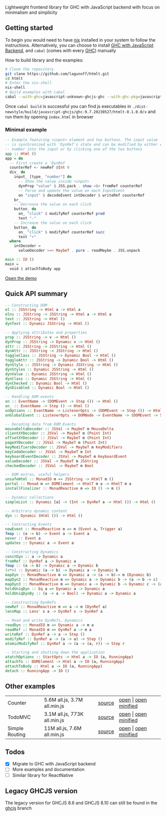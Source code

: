 
Lightweight frontend library for GHC with JavaScript backend with
focus on minimalism and simplicity

## Getting started

To begin you would need to have [nix](https://nixos.org/download.html)
installed in your system to follow the instructions. Alternatively,
you can choose to install [GHC with JavaScript
Backend](https://engineering.iog.io/2023-01-24-javascript-browser-tutorial/),
and `cabal` (comes with every [GHC](https://www.haskell.org/ghc/))
manually

How to build library and the examples:
```sh
# Clone the repository
git clone https://github.com/lagunoff/htmlt.git
cd htmlt
# Enter the nix-shell
nix-shell
# Build examples with cabal
cabal --with-ghc=javascript-unknown-ghcjs-ghc --with-ghc-pkg=javascript-unknown-ghcjs-ghc-pkg build -f examples
```
Once `cabal build` is successful you can find js executables in
`./dist-newstyle/build/javascript-ghcjs/ghc-9.7.20230527/htmlt-0.1.0.0/x` and run them by opening `index.html` in browser

### Minimal example

```haskell
-- Example featuring <input> element and two buttons. The input value
-- is synchronized with 'DynRef's state and can be modified by either entering a
-- number into the input or by clicking one of the two buttons
app :: Html ()
app = do
  -- First create a 'DynRef
  counterRef <- newRef @Int 0
  div_ do
    input_ [type_ "number"] do
      -- Show the value inside <input>
      dynProp "value" $ JSS.pack . show <$> fromRef counterRef
      -- Parse and update the value on each InputEvent
      on "input" $ decodeEvent intDecoder $ writeRef counterRef
    br_
    -- Decrease the value on each click
    button_ do
      on_ "click" $ modifyRef counterRef pred
      text "-"
    -- Increase the value on each click
    button_ do
      on_ "click" $ modifyRef counterRef succ
      text "+"
  where
    intDecoder =
      valueDecoder >=> MaybeT . pure . readMaybe . JSS.unpack

main :: IO ()
main =
  void $ attachToBody app

```
[Open the demo](https://lagunoff.github.io/htmlt/js-backend/htmlt-counter.jsexe/)

## Quick API summary

```hs
-- Constructing DOM
el :: JSString -> Html a -> Html a
elns :: JSString -> JSString -> Html a -> Html a
text :: JSString -> Html ()
dynText :: Dynamic JSString -> Html ()

-- Applying attributes and properties
prop :: JSString -> v -> Html ()
dynProp :: JSString -> Dynamic v -> Html ()
attr :: JSString -> JSString -> Html ()
dynAttr :: JSString -> JSString -> Html ()
toggleClass :: JSString -> Dynamic Bool -> Html ()
toggleAttr :: JSString -> Dynamic Bool -> Html ()
dynStyle :: JSString -> Dynamic JSString -> Html ()
dynStyles :: Dynamic JSString -> Html ()
dynValue :: Dynamic JSString -> Html ()
dynClass :: Dynamic JSString -> Html ()
dynChecked :: Dynamic Bool -> Html ()
dynDisabled :: Dynamic Bool -> Html ()

-- Handling DOM events
on :: EventName -> (DOMEvent -> Step ()) -> Html ()
on_ :: EventName -> Step () -> Html ()
onOptions :: EventName -> ListenerOpts -> (DOMEvent -> Step ()) -> Html ()
onGlobalEvent :: ListenerOpts -> DOMNode -> EventName -> (DOMEvent -> Step ()) -> Html ()

-- Decoding data from DOM Events
mouseDeltaDecoder :: JSVal -> MaybeT m MouseDelta
clientXYDecoder :: JSVal -> MaybeT m (Point Int)
offsetXYDecoder :: JSVal -> MaybeT m (Point Int)
pageXYDecoder :: JSVal -> MaybeT m (Point Int)
keyModifiersDecoder :: JSVal -> MaybeT m KeyModifiers
keyCodeDecoder :: JSVal -> MaybeT m Int
keyboardEventDecoder :: JSVal -> MaybeT m KeyboardEvent
valueDecoder :: JSVal -> MaybeT m JSString
checkedDecoder :: JSVal -> MaybeT m Bool

-- DOM extras, useful helpers
unsafeHtml :: MonadIO m => JSString -> HtmlT m ()
portal :: Monad m => DOMElement -> HtmlT m a -> HtmlT m a
installFinalizer :: MonadReactive m => IO () -> m ()

-- Dynamic collections
simpleList :: Dynamic [a] -> (Int -> DynRef a -> Html ()) -> Html ()

-- Arbitrary dynamic content
dyn :: Dynamic (Html ()) -> Html ()

-- Contructing Events
newEvent :: MonadReactive m => m (Event a, Trigger a)
fmap :: (a -> b) -> Event a -> Event a
never :: Event a
updates :: Dynamic a -> Event a

-- Constructing Dynamics
constDyn :: a -> Dynamic a
fromRef :: DynRef a -> Dynamic a
fmap :: (a -> b) -> Dynamic a -> Dynamic b
(<*>) :: Dynamic (a -> b) -> Dynamic a -> Dynamic b
mapDyn :: MonadReactive m => Dynamic a -> (a -> b)-> m (Dynamic b)
mapDyn2 :: MonadReactive m => Dynamic a -> Dynamic b -> (a -> b -> c) -> m (Dynamic c)
mapDyn3 :: MonadReactive m => Dynamic a -> Dynamic b -> Dynamic c -> (a -> b -> c -> d) -> m (Dynamic d)
holdUniqDyn :: Eq a => Dynamic a -> Dynamic a
holdUniqDynBy :: (a -> a -> Bool) -> Dynamic a -> Dynamic a

-- Constructing DynRefs
newRef :: MonadReactive m => a -> m (DynRef a)
lensMap :: Lens' s a -> DynRef s -> DynRef a

-- Read and write DynRefs, Dynamics
readDyn :: MonadIO m => Dynamic a -> m a
readRef :: MonadIO m => DynRef a -> m a
writeRef :: DynRef a -> a -> Step ()
modifyRef :: DynRef a -> (a -> a) -> Step ()
atomicModifyRef :: DynRef a -> (a -> (a, r)) -> Step r

-- Starting and shutting down the application
atatchOptions :: StartOpts -> Html a -> IO (a, RunningApp)
attachTo :: DOMElement -> Html a -> IO (a, RunningApp)
attachToBody :: Html a -> IO (a, RunningApp)
detach :: RunningApp -> IO ()
```

## Other examples

<table>
  <tbody>
    <tr>
      <td>Counter</td>
      <td>5.6M all.js, 3.7M all.min.js</td>
      <td><a href=./examples/counter/counter.hs target=_blank>source</a></td>
      <td>
        <a href=https://lagunoff.github.io/htmlt/js-backend/htmlt-counter.jsexe/ target=_blank>open<a> |
        <a href=https://lagunoff.github.io/htmlt/js-backend/htmlt-counter.jsexe/min.html target=_blank>open minified<a>
      </td>
    </tr>
    <tr>
      <td>TodoMVC</td>
      <td>3.1M all.js, 773K all.min.js</td>
      <td><a href=./examples/todomvc/todomvc.hs target=_blank>source</a></td>
      <td>
        <a href=https://lagunoff.github.io/htmlt/js-backend/htmlt-todomvc.jsexe/ target=_blank>open<a> |
        <a href=https://lagunoff.github.io/htmlt/js-backend/htmlt-todomvc.jsexe/min.html target=_blank>open minified<a>
      </td>
    </tr>
    <tr>
      <td>Simple Routing</td>
      <td>11M all.js, 7.6M all.min.js</td>
      <td><a href=./examples/simple-routing/simple-routing.hs target=_blank>source</a></td>
      <td>
        <a href=https://lagunoff.github.io/htmlt/js-backend/htmlt-simple-routing.jsexe/ target=_blank>open<a> |
        <a href=https://lagunoff.github.io/htmlt/js-backend/htmlt-simple-routing.jsexe/min.html target=_blank>open minified<a>
      </td>
    </tr>
  </tbody>
</table>

## Todos
 - [x] Migrate to GHC with JavaScript backend
 - [ ] More examples and documentation
 - [ ] Similar library for ReactNative

## Legacy GHCJS version
The legacy version for GHCJS 8.6 and GHCJS 8.10 can still be found in
the [ghcjs](https://github.com/lagunoff/htmlt/tree/ghcjs) branch
